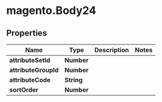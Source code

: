 # magento.Body24

## Properties
Name | Type | Description | Notes
------------ | ------------- | ------------- | -------------
**attributeSetId** | **Number** |  | 
**attributeGroupId** | **Number** |  | 
**attributeCode** | **String** |  | 
**sortOrder** | **Number** |  | 



